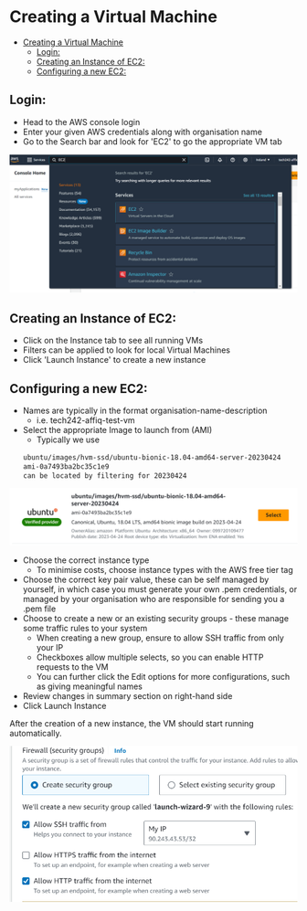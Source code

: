 # Creating a Virtual Machine
- [Creating a Virtual Machine](#creating-a-virtual-machine)
  - [Login:](#login)
  - [Creating an Instance of EC2:](#creating-an-instance-of-ec2)
  - [Configuring a new EC2:](#configuring-a-new-ec2)


## Login:
* Head to the AWS console login
* Enter your given AWS credentials along with organisation name
* Go to the Search bar and look for 'EC2' to go the appropriate VM tab

![Alt text](EC2SearchScreenshot.PNG)
  
## Creating an Instance of EC2:
* Click on the Instance tab to see all running VMs
* Filters can be applied to look for local Virtual Machines
* Click 'Launch Instance' to create a new instance

## Configuring a new EC2:
* Names are typically in the format organisation-name-description
    * i.e. tech242-affiq-test-vm
* Select the appropriate Image to launch from (AMI)
    * Typically we use </br>
     ```
     ubuntu/images/hvm-ssd/ubuntu-bionic-18.04-amd64-server-20230424 ami-0a7493ba2bc35c1e9
     can be located by filtering for 20230424
     ```
![Alt text](UbuntuAMI.PNG)

* Choose the correct instance type
    * To minimise costs, choose instance types with the AWS free tier tag
* Choose the correct key pair value, these can be self managed by yourself, in which case you must generate your own .pem credentials, or managed by your organisation who are responsible for sending you a .pem file
* Choose to create a new or an existing security groups - these manage some traffic rules to your system
    * When creating a new group, ensure to allow SSH traffic from only your IP
    * Checkboxes allow multiple selects, so you can enable HTTP requests to the VM
    * You can further click the Edit options for more configurations, such as giving meaningful names
* Review changes in summary section on right-hand side
* Click Launch Instance

After the creation of a new instance, the VM should start running automatically.

![Alt text](IdealSecGroupConfig.PNG)

